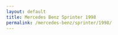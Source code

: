 ```yaml
---
layout: default
title: Mercedes Benz Sprinter 1998
permalink: /mercedes-benz/sprinter/1998/
---
```

